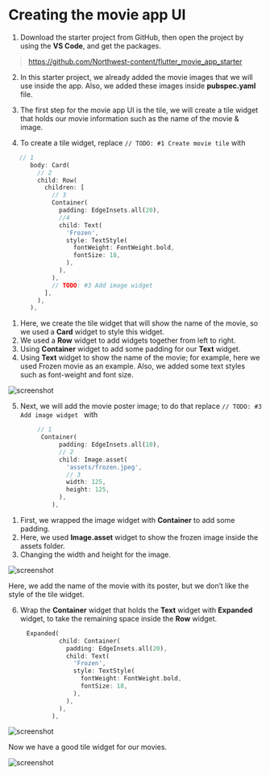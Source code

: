 # Creating the movie app UI



1. Download the starter project from GitHub, then open the project by using the **VS Code**, and get the packages.

> https://github.com/Northwest-content/flutter_movie_app_starter



2. In this starter project, we already added the movie images that we will use inside the app. Also, we added these images inside **pubspec.yaml** file.



3. The first step for the movie app UI is the tile, we will create a tile widget that holds our movie information such as the name of the movie & image.



4. To create a tile widget, replace `// TODO: #1 Create movie tile` with 

```dart
   // 1
      body: Card(
        // 2
        child: Row(
          children: [
            // 3
            Container(
              padding: EdgeInsets.all(20),
              //4
              child: Text(
                'Frozen',
                style: TextStyle(
                  fontWeight: FontWeight.bold,
                  fontSize: 18,
                ),
              ),
            ),
            // TODO: #3 Add image widget
          ],
        ),
      ),
```

1. Here, we create the tile widget that will show the name of the movie, so we used a **Card** widget to style this widget.
2. We used a **Row** widget to add widgets together from left to right.
3. Using **Container** widget to add some padding for our **Text** widget.
4. Using **Text** widget to show the name of the movie; for example, here we used Frozen movie as an example. Also, we added some text styles such as font-weight and font size.

![screenshot](https://lh5.googleusercontent.com/BOMWNAolE4vzRFtWYKSiEDLs4NCQpuX8TDkksoa4HBtCDrDk-i4Cxmx3iWboS7tryYqnIUGwMs5MtgZHH0xufr5ElIpOLIfHcVwVvW803L4AwOie4dcRDAhQNVTmIy3EFmQ2RTX_)



5. Next, we will add the movie poster image; to do that replace `// TODO: #3 Add image widget ` with 

```dart
		// 1
         Container(
              padding: EdgeInsets.all(10),
              // 2
              child: Image.asset(
                'assets/frozen.jpeg',
                // 3
                width: 125,
                height: 125,
              ),
            ),
```

1.  First, we wrapped the image widget with **Container** to add some padding.
2. Here, we used **Image.asset** widget to show the frozen image inside the assets folder.
3. Changing the width and height for the image.

![screenshot](https://lh5.googleusercontent.com/P8xSDlW_ZF7KOK2JgsP-iNaCHXHonnOQW1hUEdECl75DleHBblRztdXRxelVFPoK_ajMTbzhWv-Sl9YcEFedkD5f1I5ajC7hZAgaTQGn5JEI79vCs6-EX50mMXPxAdv9RXwdGpS7)

Here, we add the name of the movie with its poster, but we don’t like the style of the tile widget.



6. Wrap the **Container** widget that holds the **Text** widget with **Expanded** widget, to take the remaining space inside the **Row** widget.

```dart
     Expanded( 
              child: Container(
                padding: EdgeInsets.all(20),
                child: Text(
                  'Frozen',
                  style: TextStyle(
                    fontWeight: FontWeight.bold,
                    fontSize: 18,
                  ),
                ),
              ),
            ),
```

![screenshot](https://lh4.googleusercontent.com/eJE5kyRRGbG2FSHvrVUTLSgOc3Mz-INqpyncWRZL_0Vc8H2fGqlgMj7Mk0cYePgBgg_zJi-GAp7pMw1GT-UoHPipOXyMVWxWP0kw2j8Bp5t6PGLSYzr_JkNz8MeLbpUkDHK5GuRl)



Now we have a good tile widget for our movies.

![screenshot](https://lh6.googleusercontent.com/9hdCbAoPSajX4-feFKEMCaem4qXJr41tqlGfwOvu2f8-au8r9M3d64AGr7F0ysK2PjoDgvSM7kavZNKba2j5XsJgCKaVThDECQvtHqtis_VNIhFRNU8ia3rdQoqwevmt45XsUGNN)
































































































































